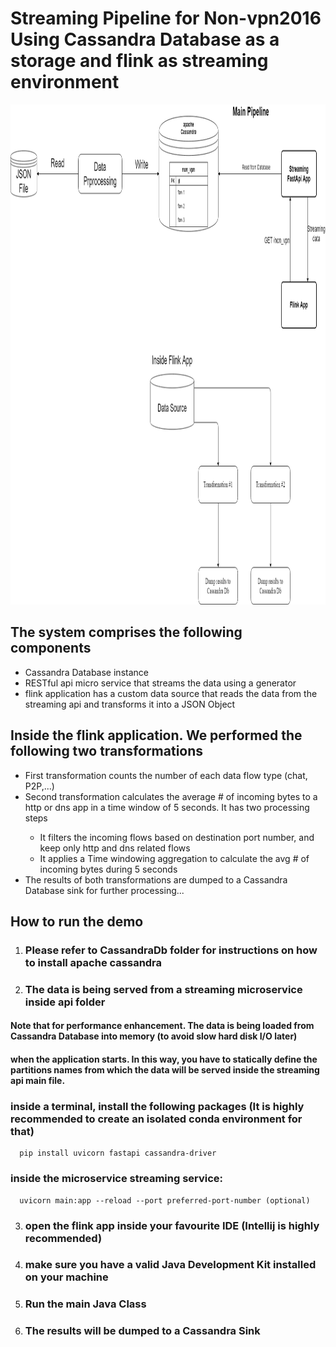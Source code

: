<h1>Streaming Pipeline for Non-vpn2016 Using Cassandra Database as a storage and flink as streaming environment</h1>
<img width="800" height="800" src="Flink-Workflow.png" alt="Flink workflow" title="Flink Workflow" />
<h2>The system comprises the following components</h2>
<ul>
  <li>
    Cassandra Database instance
  </li>
  <li>RESTful api micro service that streams the data using a generator</li>
  <li>flink application has a custom data source that reads the data from the streaming api and transforms it into a JSON Object</li>
</ul>
<h2>Inside the flink application. We performed the following two transformations</h2>
<ul>
  <li>First transformation counts the number of each data flow type (chat, P2P,...)</li>
  <li>Second transformation calculates the average # of incoming bytes to a http or dns app in a time window of 5 seconds. It has two processing steps</li>
  <ul>
    <li>It filters the incoming flows based on destination port number, and keep only http and dns related flows</li>
    <li>It applies a Time windowing aggregation to calculate the avg # of incoming bytes during 5 seconds</li>
  </ul>
  <li>The results of both transformations are dumped to a Cassandra Database sink for further processing...</li>
</ul>

## How to run the demo

1. ### Please refer to CassandraDb folder for instructions on how to install apache cassandra

2. ### The data is being served from a streaming microservice inside api folder

#### Note that for performance enhancement. The data is being loaded from Cassandra Database into memory (to avoid slow hard disk I/O later)
####  when the application starts. In this way, you have to statically define the partitions names from which the data will be served inside the streaming api main file.

### inside a terminal, install the following packages (It is highly recommended to create an isolated conda environment for that)

```
  pip install uvicorn fastapi cassandra-driver
```
### inside the microservice streaming service:

```
  uvicorn main:app --reload --port preferred-port-number (optional)
```

3. ### open the flink app inside your favourite IDE (Intellij is highly recommended)

4. ### make sure you have a valid Java Development Kit installed on your machine

5. ### Run the main Java Class

6. ### The results will be dumped to a Cassandra Sink
